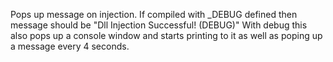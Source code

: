 Pops up message on injection. If compiled with _DEBUG defined then message should be "Dll Injection Successful! (DEBUG)"
With debug this also pops up a console window and starts printing to it as well as poping up a message every 4 seconds. 